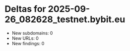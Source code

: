 # Deltas for 2025-09-26_082628_testnet.bybit.eu
- New subdomains: 0
- New URLs: 0
- New findings: 0
